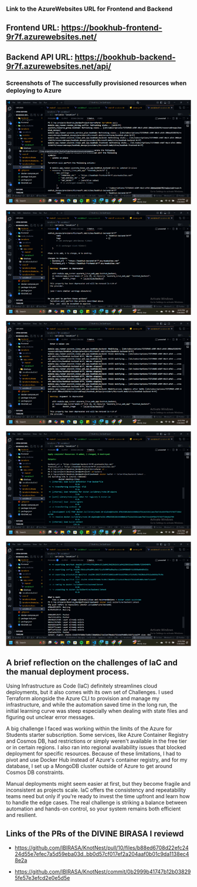 ### Link to the AzureWebsites URL for Frontend and Backend

## Frontend URL: https://bookhub-frontend-9r7f.azurewebsites.net/ 

## Backend API URL: https://bookhub-backend-9r7f.azurewebsites.net/api/

### Screenshots of The successfully provisioned resources when deploying to Azure

![Terraform is applying infrastructure changes to update the bookhub_backend Azure web app](./screenshots/Screenshot1.png)

![Terraform plans to update one output and warns that the docker_image argument in azurerm_linux_web_app is deprecated and will be removed in version 4.0 of the provider due to some backend dependencies which are deprecated.](./screenshots/Screenshot2.png)

![Terraform applied the changes successfully](./screenshots/Screenshot3.png)

![Building backend images to update changes](./screenshots/Screenshot4.png)

![Pushing changes to the backend images after updating them](./screenshots/Screenshot5.png)


## A brief reflection on the challenges of IaC and the manual deployment process.

Using Infrastructure as Code (IaC) definitely streamlines cloud deployments, but it also comes with its own set of Challenges. I used Terraform alongside the Azure CLI to provision and manage my infrastructure, and while the automation saved time in the long run, the initial learning curve was steep especially when dealing with state files and figuring out unclear error messages.

A big challenge I faced was working within the limits of the Azure for Students starter subscription. Some services, like Azure Container Registry and Cosmos DB, had restrictions or simply weren't available in the free tier or in certain regions. I also ran into regional availability issues that blocked deployment for specific resources. Because of these limitations, I had to pivot and use Docker Hub instead of Azure's container registry, and for my database, I set up a MongoDB cluster outside of Azure to get around Cosmos DB constraints.

Manual deployments might seem easier at first, but they become fragile and inconsistent as projects scale. IaC offers the consistency and repeatability teams need but only if you’re ready to invest the time upfront and learn how to handle the edge cases. The real challenge is striking a balance between automation and hands-on control, so your system remains both efficient and resilient.


## Links of the PRs of the DIVINE BIRASA I reviewd 

- https://github.com/IBIRASA/KnotNest/pull/10/files/b88ed6708d22efc2424d55e7efec7a5d59eba03d..bb0d57cf017ef2a204aaf0b01c9da1138ec48e2a  

- https://github.com/IBIRASA/KnotNest/commit/0b2999b41747b12b038295fe57e3efcd2e0e5d5e 
